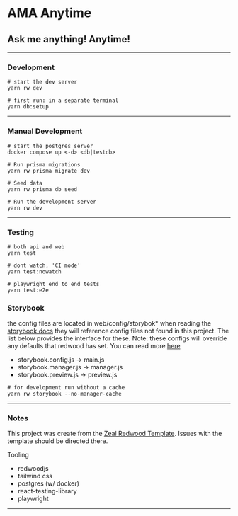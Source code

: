 # AMA Anytime

## Ask me anything! Anytime!

---

### Development
```terminal
# start the dev server
yarn rw dev

# first run: in a separate terminal
yarn db:setup
```

---

### Manual Development
```terminal
# start the postgres server
docker compose up <-d> <db|testdb>

# Run prisma migrations
yarn rw prisma migrate dev

# Seed data
yarn rw prisma db seed

# Run the development server
yarn rw dev
```

---

### Testing


```terminal
# both api and web
yarn test

# dont watch, 'CI mode'
yarn test:nowatch

# playwright end to end tests
yarn test:e2e
```

### Storybook

the config files are located in web/config/storybok*
when reading the [storybook docs](https://storybook.js.org/docs/react/get-started/introduction) they will reference config files not found in this project. The list below provides the interface for these. Note: these configs will override any defaults that redwood has set. You can read more [here](https://redwoodjs.com/docs/storybook#getting-started-with-storybook)

- storybook.config.js -> main.js
- storybook.manager.js -> manager.js
- storybook.preview.js -> preview.js

```terminal
# for development run without a cache
yarn rw storybook --no-manager-cache
```

---

### Notes
This project was create from the [Zeal Redwood Template](https://github.com/codingzeal/redwood-template-app). Issues with the template should be directed there.

Tooling
- redwoodjs
- tailwind css
- postgres (w/ docker)
- react-testing-library
- playwright

---
